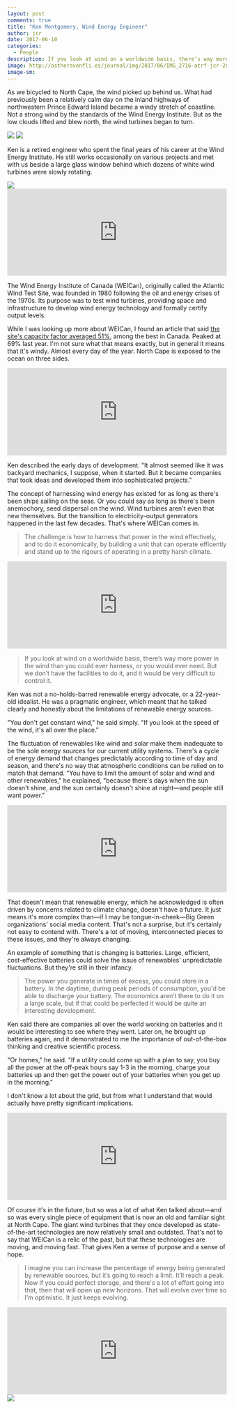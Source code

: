 ```yaml
---
layout: post
comments: true
title: "Ken Montgomery, Wind Energy Engineer"
author: jcr
date: 2017-06-10
categories:
  - People
description: If you look at wind on a worldwide basis, there’s way more power in the wind than you could ever harness, or you would ever need.
image: http://astheravenfli.es/journal/img/2017/06/IMG_2716-atrf-jcr-2000-web.jpg
image-sm:
---
```


As we bicycled to North Cape, the wind picked up behind us. What had previously been a relatively calm day on the inland highways of northwestern Prince Edward Island became a windy stretch of coastline. Not a strong wind by the standards of the Wind Energy Institute. But as the low clouds lifted and blew north, the wind turbines began to turn.

<img src="http://astheravenfli.es/journal/img/2017/06/IMG_2700-atrf-jcr-2000-web.jpg">

<img src="http://astheravenfli.es/journal/img/2017/06/IMG_2707-atrf-jcr-2000-web.jpg">

Ken is a retired engineer who spent the final years of his career at the Wind Energy Institute. He still works occasionally on various projects and met with us beside a large glass window behind which dozens of white wind turbines were slowly rotating.

<img src="http://astheravenfli.es/journal/img/2017/06/IMG_2715-atrf-jcr-2000-web.jpg">

<iframe width="100%" height="200" scrolling="no" frameborder="no" src="https://w.soundcloud.com/player/?url=https%3A//api.soundcloud.com/tracks/327423679&amp;auto_play=false&amp;hide_related=false&amp;show_comments=true&amp;show_user=true&amp;show_reposts=false&amp;visual=true"></iframe>

The Wind Energy Institute of Canada (WEICan), originally called the Atlantic Wind Test Site, was founded in 1980 following the oil and energy crises of the 1970s. Its purpose was to test wind turbines, providing space and infrastructure to develop wind energy technology and formally certify output levels.

While I was looking up more about WEICan, I found an article that said <a href="http://www.huffingtonpost.ca/david-dodge/wind-energy-institute-investment_b_9852070.html" target="blank">the site's capacity factor averaged 51%</a>, among the best in Canada. Peaked at 69% last year. I'm not sure what that means exactly, but in general it means that it's windy. Almost every day of the year. North Cape is exposed to the ocean on three sides.

<iframe width="100%" height="200" scrolling="no" frameborder="no" src="https://w.soundcloud.com/player/?url=https%3A//api.soundcloud.com/tracks/327423681&amp;auto_play=false&amp;hide_related=false&amp;show_comments=true&amp;show_user=true&amp;show_reposts=false&amp;visual=true"></iframe>

Ken described the early days of development. "It almost seemed like it was backyard mechanics, I suppose, when it started. But it became companies that took ideas and developed them into sophisticated projects."

The concept of harnessing wind energy has existed for as long as there's been ships sailing on the seas. Or you could say as long as there's been anemochory, seed dispersal on the wind. Wind turbines aren't even that new themselves. But the transition to electricity-output generators happened in the last few decades. That's where WEICan comes in.

<blockquote>The challenge is how to harness that power in the wind effectively, and to do it economically, by building a unit that can operate efficently and stand up to the rigours of operating in a pretty harsh climate.</blockquote>

<iframe width="100%" height="200" scrolling="no" frameborder="no" src="https://w.soundcloud.com/player/?url=https%3A//api.soundcloud.com/tracks/327423684&amp;auto_play=false&amp;hide_related=false&amp;show_comments=true&amp;show_user=true&amp;show_reposts=false&amp;visual=true"></iframe>

<blockquote>If you look at wind on a worldwide basis, there&rsquo;s way more power in the wind than you could ever harness, or you would ever need. But we don&rsquo;t have the facilities to do it, and it would be very difficult to control it.</blockquote>

Ken was not a no-holds-barred renewable energy advocate, or a 22-year-old idealist. He was a pragmatic engineer, which meant that he talked clearly and honestly about the limitations of renewable energy sources. 

"You don't get constant wind," he said simply. "If you look at the speed of the wind, it's all over the place."

The fluctuation of renewables like wind and solar make them inadequate to be the sole energy sources for our current utility systems. There's a cycle of energy demand that changes predictably according to time of day and season, and there's no way that atmospheric conditions can be relied on to match that demand. "You have to limit the amount of solar and wind and other renewables," he explained, "because there's days when the sun doesn't shine, and the sun certainly doesn't shine at night—and people still want power."

<iframe width="100%" height="200" scrolling="no" frameborder="no" src="https://w.soundcloud.com/player/?url=https%3A//api.soundcloud.com/tracks/327423689&amp;auto_play=false&amp;hide_related=false&amp;show_comments=true&amp;show_user=true&amp;show_reposts=false&amp;visual=true"></iframe>

That doesn't mean that renewable energy, which he acknowledged is often driven by concerns related to climate change, doesn't have a future. It just means it's more complex than—if I may be tongue-in-cheek—Big Green organizations' social media content. That's not a surprise, but it's certainly not easy to contend with. There's a lot of moving, interconnected pieces to these issues, and they're always changing.

An example of something that is changing is batteries. Large, efficient, cost-effective batteries could solve the issue of renewables' unpredictable fluctuations. But they're still in their infancy.

<blockquote>The power you generate in times of excess, you could store in a battery. In the daytime, during peak periods of consumption, you'd be able to discharge your battery. The economics aren&rsquo;t there to do it on a large scale, but if that could be perfected it would be quite an interesting development.</blockquote>

Ken said there are companies all over the world working on batteries and it would be interesting to see where they went. Later on, he brought up batteries again, and it demonstrated to me the importance of out-of-the-box thinking and creative scientific process. 

"Or homes," he said. "If a utility could come up with a plan to say, you buy all the power at the off-peak hours say 1-3 in the morning, charge your batteries up and then get the power out of your batteries when you get up in the morning."

I don't know a lot about the grid, but from what I understand that would actually have pretty significant implications.

<iframe width="100%" height="200" scrolling="no" frameborder="no" src="https://w.soundcloud.com/player/?url=https%3A//api.soundcloud.com/tracks/327423694&amp;auto_play=false&amp;hide_related=false&amp;show_comments=true&amp;show_user=true&amp;show_reposts=false&amp;visual=true"></iframe>

Of course it's in the future, but so was a lot of what Ken talked about—and so was every single piece of equipment that is now an old and familiar sight at North Cape. The giant wind turbines that they once developed as state-of-the-art technologies are now relatively small and outdated. That's not to say that WEICan is a relic of the past, but that these technologies are moving, and moving fast. That gives Ken a sense of purpose and a sense of hope.

<blockquote>I imagine you can increase the percentage of energy being generated by renewable sources, but it&rsquo;s going to reach a limit. It&rsquo;ll reach a peak. Now if you could perfect storage, and there's a lot of effort going into that, then that will open up new horizons. That will evolve over time so I&rsquo;m optimistic. It just keeps evolving.</blockquote>

<iframe width="100%" height="200" scrolling="no" frameborder="no" src="https://w.soundcloud.com/player/?url=https%3A//api.soundcloud.com/tracks/327423696&amp;auto_play=false&amp;hide_related=false&amp;show_comments=true&amp;show_user=true&amp;show_reposts=false&amp;visual=true"></iframe>

<img src="http://astheravenfli.es/journal/img/2017/06/IMG_8643-atrf-ac-2000-web.jpg">